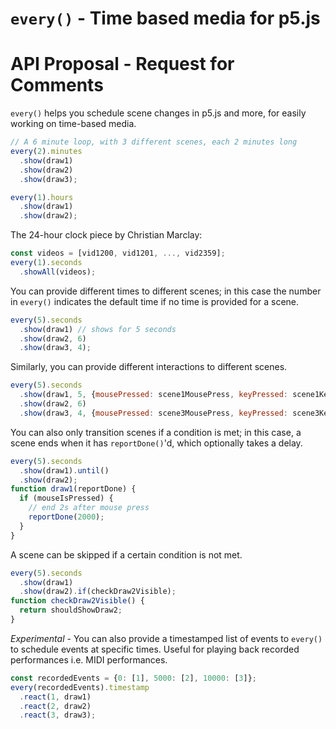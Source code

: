 # `every()` - Time based media for p5.js

# API Proposal - Request for Comments

`every()` helps you schedule scene changes in p5.js and more, for easily working on time-based media.

```javascript
// A 6 minute loop, with 3 different scenes, each 2 minutes long
every(2).minutes
  .show(draw1)
  .show(draw2)
  .show(draw3);
```
```javascript
every(1).hours
  .show(draw1)
  .show(draw2);
```

The 24-hour clock piece by Christian Marclay: 
```javascript
const videos = [vid1200, vid1201, ..., vid2359];
every(1).seconds
  .showAll(videos);
```

You can provide different times to different scenes; in this case the number in `every()` indicates the default time if no time is provided for a scene.

```javascript
every(5).seconds
  .show(draw1) // shows for 5 seconds
  .show(draw2, 6)
  .show(draw3, 4);
```

Similarly, you can provide different interactions to different scenes.

```javascript
every(5).seconds
  .show(draw1, 5, {mousePressed: scene1MousePress, keyPressed: scene1Keypress})
  .show(draw2, 6)
  .show(draw3, 4, {mousePressed: scene3MousePress, keyPressed: scene3Keypress});
```

You can also only transition scenes if a condition is met; in this case, a scene ends when it has `reportDone()`'d, which optionally takes a delay.

```javascript
every(5).seconds
  .show(draw1).until()
  .show(draw2);
function draw1(reportDone) {
  if (mouseIsPressed) {
    // end 2s after mouse press
    reportDone(2000);
  }
}
```

A scene can be skipped if a certain condition is not met.

```javascript
every(5).seconds
  .show(draw1)
  .show(draw2).if(checkDraw2Visible);
function checkDraw2Visible() {
  return shouldShowDraw2;
}
```

*Experimental* - You can also provide a timestamped list of events to `every()` to schedule events at specific times. Useful for playing back recorded performances i.e. MIDI performances.

```javascript
const recordedEvents = {0: [1], 5000: [2], 10000: [3]};
every(recordedEvents).timestamp
  .react(1, draw1)
  .react(2, draw2)
  .react(3, draw3);
```
